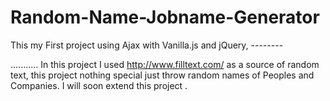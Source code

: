 # Random-Name-Jobname-Generator
This my First project using Ajax with Vanilla.js and jQuery, --------      

...........
In this project I used http://www.filltext.com/ as a source of random text, this project nothing special just throw random names of Peoples and Companies. I will soon extend this project .
